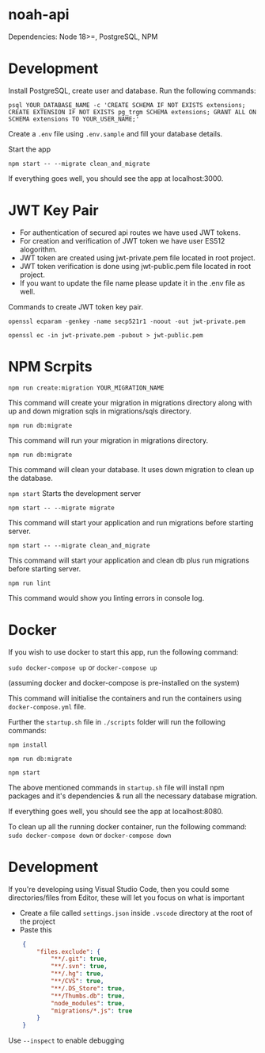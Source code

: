 noah-api
==============

Dependencies: Node 18>=, PostgreSQL, NPM

Development
===========

Install PostgreSQL, create user and database.
Run the following commands:

    psql YOUR_DATABASE_NAME -c 'CREATE SCHEMA IF NOT EXISTS extensions; CREATE EXTENSION IF NOT EXISTS pg_trgm SCHEMA extensions; GRANT ALL ON SCHEMA extensions TO YOUR_USER_NAME;'

Create a `.env` file using `.env.sample` and fill your database details.


Start the app

    npm start -- --migrate clean_and_migrate

If everything goes well, you should see the app at localhost:3000.

JWT Key Pair
============

* For authentication of secured api routes we have used JWT tokens.
* For creation and verification of JWT token we have user ES512 alogorithm.
* JWT token are created using jwt-private.pem file located in root project.
* JWT token verification is done using jwt-public.pem file located in root project.
* If you want to update the file name please update it in the .env file as well.

Commands to create JWT token key pair.

`openssl ecparam -genkey -name secp521r1 -noout -out jwt-private.pem`

`openssl ec -in jwt-private.pem -pubout > jwt-public.pem`

NPM Scrpits
===========

`npm run create:migration YOUR_MIGRATION_NAME`

This command will create your migration in migrations directory along with up and down migration sqls in migrations/sqls directory.

`npm run db:migrate`

This command will run your migration in migrations directory.

`npm run db:migrate`

This command will clean your database. It uses down migration to clean up the database.


`npm start`
Starts the development server

`npm start -- --migrate migrate`

This command will start your application and run migrations before starting server.

`npm start -- --migrate clean_and_migrate`

This command will start your application and clean db plus run migrations before starting server.

`npm run lint`

This command would show you linting errors in console log.


Docker
===========

If you wish to use docker to start this app, run the following command:

`sudo docker-compose up` or `docker-compose up`

(assuming docker and docker-compose is pre-installed on the system)

This command will initialise the containers and run the containers using `docker-compose.yml` file.

Further the `startup.sh` file in `./scripts` folder will run the following commands:

`npm install`

`npm run db:migrate`

`npm start`

The above mentioned commands in `startup.sh` file will install npm packages and it's dependencies & run all the necessary database migration.

If everything goes well, you should see the app at localhost:8080.

To clean up all the running docker container, run the following command:
`sudo docker-compose down` or `docker-compose down`

Development
============

If you're developing using Visual Studio Code, then you could some directories/files from Editor, these will let you focus on what is important

- Create a file called `settings.json` inside `.vscode` directory at the root of the project
- Paste this
```json
    {
        "files.exclude": {
            "**/.git": true,
            "**/.svn": true,
            "**/.hg": true,
            "**/CVS": true,
            "**/.DS_Store": true,
            "**/Thumbs.db": true,
            "node_modules": true,
            "migrations/*.js": true
        }
    }
```

Use `--inspect` to enable debugging